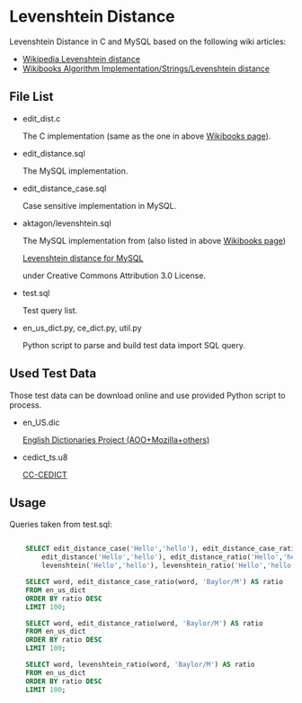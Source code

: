 # Levenshtein Distance

Levenshtein Distance in C and MySQL based on the following wiki articles:

 * [Wikipedia Levenshtein distance](https://en.wikipedia.org/wiki/Levenshtein_distance)
 * [Wikibooks Algorithm Implementation/Strings/Levenshtein distance](https://en.wikibooks.org/wiki/Algorithm_Implementation/Strings/Levenshtein_distance)

## File List

* edit\_dist.c

	The C implementation (same as the one in above [Wikibooks page](https://en.wikibooks.org/wiki/Algorithm_Implementation/Strings/Levenshtein_distance#C)).

* edit\_distance.sql

	The MySQL implementation.

* edit\_distance\_case.sql

	Case sensitive implementation in MySQL.

* aktagon/levenshtein.sql

	The MySQL implementation from (also listed in above [Wikibooks page](https://en.wikibooks.org/wiki/Algorithm_Implementation/Strings/Levenshtein_distance#MySQL))

	[Levenshtein distance for MySQL](https://snippets.aktagon.com/snippets/610-levenshtein-distance-for-mysql)

	under Creative Commons Attribution 3.0 License.

* test.sql

	Test query list.

* en\_us\_dict.py, ce\_dict.py, util.py

	Python script to parse and build test data import SQL query.

## Used Test Data

Those test data can be download online and use provided Python script to process.

* en\_US.dic

	[English Dictionaries Project (AOO+Mozilla+others)](https://github.com/marcoagpinto/aoo-mozilla-en-dict/)

* cedict\_ts.u8

	[CC-CEDICT](http://www.mdbg.net/chindict/chindict.php?page=cedict)

## Usage

Queries taken from test.sql:

```SQL

	SELECT edit_distance_case('Hello','hello'), edit_distance_case_ratio('Hello','hello'),
		edit_distance('Hello','hello'), edit_distance_ratio('Hello','hello'),
		levenshtein('Hello','hello'), levenshtein_ratio('Hello','hello');

	SELECT word, edit_distance_case_ratio(word, 'Baylor/M') AS ratio
	FROM en_us_dict
	ORDER BY ratio DESC
	LIMIT 100;

	SELECT word, edit_distance_ratio(word, 'Baylor/M') AS ratio
	FROM en_us_dict
	ORDER BY ratio DESC
	LIMIT 100;

	SELECT word, levenshtein_ratio(word, 'Baylor/M') AS ratio
	FROM en_us_dict
	ORDER BY ratio DESC
	LIMIT 100;

```
